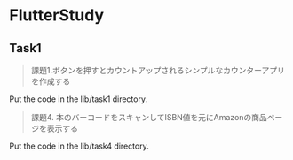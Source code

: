 # FlutterStudy
## Task1
> 課題1.ボタンを押すとカウントアップされるシンプルなカウンターアプリを作成する

Put the code in the lib/task1 directory.

> 課題4. 本のバーコードをスキャンしてISBN値を元にAmazonの商品ページを表示する

Put the code in the lib/task4 directory.
